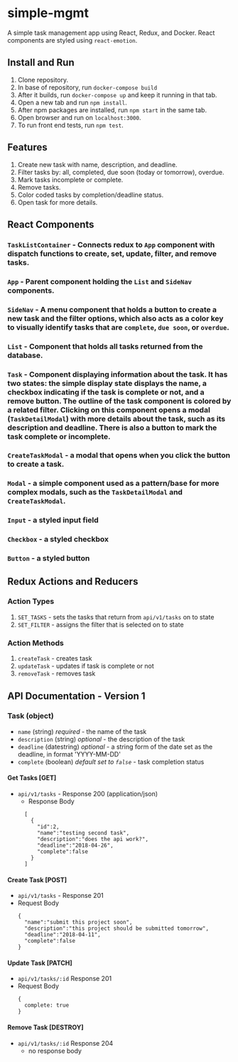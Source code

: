 # simple-mgmt
A simple task management app using React, Redux, and Docker. React components are styled using `react-emotion`.

## Install and Run
1. Clone repository.
2. In base of repository, run `docker-compose build`
3. After it builds, run `docker-compose up` and keep it running in that tab.
4. Open a new tab and run `npm install`.
5. After npm packages are installed, run `npm start` in the same tab.
6. Open browser and run on `localhost:3000`.
7. To run front end tests, run `npm test`.

## Features
1. Create new task with name, description, and deadline.
2. Filter tasks by: all, completed, due soon (today or tomorrow), overdue.
3. Mark tasks incomplete or complete.
4. Remove tasks.
5. Color coded tasks by completion/deadline status.
6. Open task for more details.

## React Components
### `TaskListContainer` - Connects redux to `App` component with dispatch functions to create, set, update, filter, and remove tasks.
### `App` - Parent component holding the `List` and `SideNav` components.
### `SideNav` - A menu component that holds a button to create a new task and the filter options, which also acts as a color key to visually identify tasks that are `complete`, `due soon`, or `overdue`.
### `List` - Component that holds all tasks returned from the database.
### `Task` - Component displaying information about the task. It has two states: the simple display state displays the name, a checkbox indicating if the task is complete or not, and a remove button. The outline of the task component is colored by a related filter. Clicking on this component opens a modal (`TaskDetailModal`) with more details about the task, such as its description and deadline. There is also a button to mark the task complete or incomplete.
### `CreateTaskModal` - a modal that opens when you click the button to create a task.
### `Modal` - a simple component used as a pattern/base for more complex modals, such as the `TaskDetailModal` and `CreateTaskModal`.
### `Input` - a styled input field
### `Checkbox` - a styled checkbox
### `Button` -  a styled button


## Redux Actions and Reducers
### Action Types
  1. `SET_TASKS` - sets the tasks that return from `api/v1/tasks` on to state
  2. `SET_FILTER` - assigns the filter that is selected on to state

### Action Methods
  1. `createTask` - creates task
  2. `updateTask` - updates if task is complete or not
  3. `removeTask` - removes task


## API Documentation - Version 1
### Task (object)
+ `name` (string) *required* - the name of the task
+ `description` (string) *optional* - the description of the task
+ `deadline` (datestring) *optional* - a string form of the date set as the deadline, in format 'YYYY-MM-DD'
+ `complete` (boolean) *default set to `false`* - task completion status

#### Get Tasks [GET]
+ `api/v1/tasks` - Response 200 (application/json)
  + Response Body
  ```
    [
      {
        "id":2,
        "name":"testing second task",
        "description":"does the api work?",
        "deadline":"2018-04-26",
        "complete":false
      }
    ]
  ```

#### Create Task [POST]
+ `api/v1/tasks` - Response 201
+ Request Body
  ```
  {
    "name":"submit this project soon",
    "description":"this project should be submitted tomorrow",
    "deadline":"2018-04-11",
    "complete":false
  }
  ```

#### Update Task [PATCH]
+ `api/v1/tasks/:id` Response 201
+ Request Body
    ```
    {
      complete: true
    }
    ```

#### Remove Task [DESTROY]
+ `api/v1/tasks/:id` Response 204
  + no response body